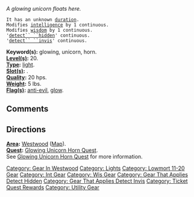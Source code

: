 *A glowing unicorn floats here.*

`It has an unknown `[`duration`](Light_Values "wikilink")`.`  
`Modifies `[`intelligence`](Intelligence "wikilink")` by 1 continuous.`  
`Modifies `[`wisdom`](Wisdom "wikilink")` by 1 continuous.`  
`'`[`detect`` ``hidden`](Detect_Hidden "wikilink")`' continuous.`  
`'`[`detect`` ``invis`](Detect_Invis "wikilink")`' continuous.`

**Keyword(s):** glowing, unicorn, horn.  
**[Level(s)](Object_Level "wikilink"):** 20.  
**[Type](:Category:_Object_Types "wikilink"):**
[light](:Category:_Lights "wikilink").  
**[Slot(s)](Object_Slots "wikilink"):** <used as light>.  
**[Quality](Object_Quality "wikilink"):** 20 hps.  
**[Weight](Object_Weight "wikilink"):** 5 lbs.  
**[Flag(s)](:Category:_Object_Flags "wikilink"):**
[anti-evil](Anti-Evil_Flag "wikilink"), [glow](Glow_Flag "wikilink").  

## Comments

## Directions

**[Area](:Category:_Areas "wikilink"):**
[Westwood](:Category:_Westwood "wikilink")
([Map](Westwood_Map "wikilink")).  
**[Quest](:Category:_Ticket_Quests "wikilink"):** [Glowing Unicorn Horn
Quest](Glowing_Unicorn_Horn_Quest "wikilink").  
See [Glowing Unicorn Horn Quest](Glowing_Unicorn_Horn_Quest "wikilink")
for more information.

[Category: Gear In Westwood](Category:_Gear_In_Westwood "wikilink")
[Category: Lights](Category:_Lights "wikilink") [Category: Lowmort 11-20
Gear](Category:_Lowmort_11-20_Gear "wikilink") [Category: Int
Gear](Category:_Int_Gear "wikilink") [Category: Wis
Gear](Category:_Wis_Gear "wikilink") [Category: Gear That Applies Detect
Hidden](Category:_Gear_That_Applies_Detect_Hidden "wikilink") [Category:
Gear That Applies Detect
Invis](Category:_Gear_That_Applies_Detect_Invis "wikilink") [Category:
Ticket Quest Rewards](Category:_Ticket_Quest_Rewards "wikilink")
[Category: Utility Gear](Category:_Utility_Gear "wikilink")
